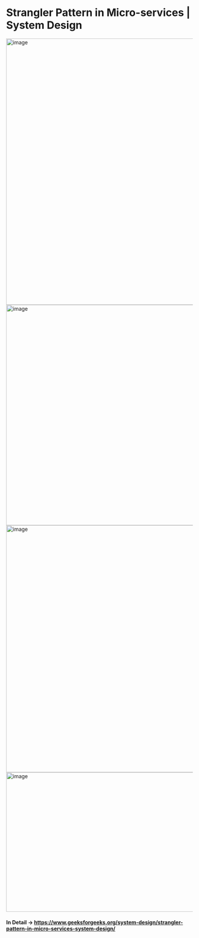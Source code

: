# Strangler Pattern in Micro-services | System Design

<img width="837" height="720" alt="image" src="https://github.com/user-attachments/assets/a0e2364a-a187-49f5-b189-a20ed66656d3" />

<img width="840" height="596" alt="image" src="https://github.com/user-attachments/assets/29e2a0e5-ebfa-47bf-80e0-7b1b6090ec26" />

<img width="791" height="668" alt="image" src="https://github.com/user-attachments/assets/0d6c14df-0fa4-413f-8f86-42974a72989e" />

<img width="813" height="377" alt="image" src="https://github.com/user-attachments/assets/f6f8464c-7222-4403-97c4-0998deb8aea9" />

#### In Detail -> https://www.geeksforgeeks.org/system-design/strangler-pattern-in-micro-services-system-design/
